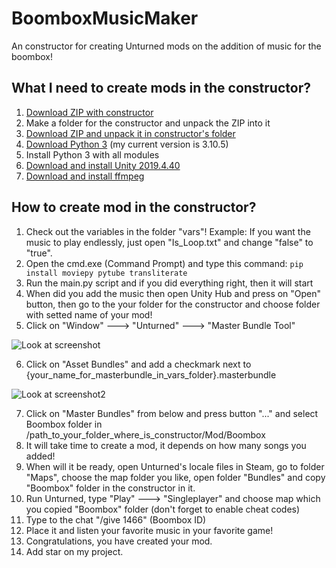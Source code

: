 # BoomboxMusicMaker
An constructor for creating Unturned mods on the addition of music for the boombox!

## What I need to create mods in the constructor?
1. [Download ZIP with constructor](https://github.com/AdamPastar/BoomboxMusicMaker/archive/refs/heads/main.zip)
2. Make a folder for the constructor and unpack the ZIP into it
3. [Download ZIP and unpack it in constructor's folder](https://drive.google.com/file/d/1Ix0SwuSa655uiT8iHrPrKAsk2lGho2l3/view?usp=sharing)
4. [Download Python 3](https://www.python.org/downloads/) (my current version is 3.10.5)
5. Install Python 3 with all modules
6. [Download and install Unity 2019.4.40](https://unity.com/releases/editor/archive#download-archive-2019)
7. [Download and install ffmpeg](https://www.wikihow.com/Install-FFmpeg-on-Windows)

## How to create mod in the constructor?
1. Check out the variables in the folder "vars"! Example: If you want the music to play endlessly, just open "Is_Loop.txt" and change "false" to "true".
2. Open the cmd.exe (Command Prompt) and type this command: `pip install moviepy pytube transliterate`
3. Run the main.py script and if you did everything right, then it will start
4. When did you add the music then open Unity Hub and press on "Open" button, then go to the your folder for the constructor and choose folder with setted name of your mod!
5. Click on "Window" ---> "Unturned" ---> "Master Bundle Tool"

![Look at screenshot](https://i.imgur.com/LHiOUCI.png)

6. Click on "Asset Bundles" and add a checkmark next to {your_name_for_masterbundle_in_vars_folder}.masterbundle

![Look at screenshot2](https://i.imgur.com/mncaJP5.png)

7. Click on "Master Bundles" from below and press button "..." and select Boombox folder in /path_to_your_folder_where_is_constructor/Mod/Boombox
8. It will take time to create a mod, it depends on how many songs you added!
9. When will it be ready, open Unturned's locale files in Steam, go to folder "Maps", choose the map folder you like, open folder "Bundles" and copy "Boombox" folder in the constructor in it.
10. Run Unturned, type "Play" ---> "Singleplayer" and choose map which you copied "Boombox" folder (don't forget to enable cheat codes)
11. Type to the chat "/give 1466" (Boombox ID)
12. Place it and listen your favorite music in your favorite game!
13. Congratulations, you have created your mod.
14. Add star on my project.
